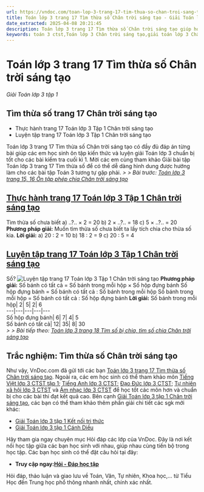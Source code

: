 ```yaml
---
url: https://vndoc.com/toan-lop-3-trang-17-tim-thua-so-chan-troi-sang-tao-267682
title: Toán lớp 3 trang 17 Tìm thừa số Chân trời sáng tạo - Giải Toán lớp 3 tập 1 - VnDoc.com
date_extracted: 2025-04-08 20:21:45
description: Toán lớp 3 trang 17 Tìm thừa số Chân trời sáng tạo giúp học sinh có thể ôn tập và nâng cao kiến thức môn Toán 3 một cách hiệu quả nhất.
keywords: toán 3 ctst,Toán lớp 3 Chân trời sáng tạo,giải toán lớp 3 Chân trời sáng tạo,toán lớp 3 sách chân trời,Toán 3 Chân trời sáng tạo,Giải Toán lớp 3 Chân trời,Giải Toán lớp 3 tập 1 Chân trời sáng tạo,toán lớp 3,bài tập toán lớp 3,giải toán lớp 3,bài toán lớp 3,giải bài tập toán lớp 3,toan lop 3,Tìm thừa số Chân trời sáng tạo,Tìm thừa số Chân trời sáng tạo lớp 3,giải Tìm thừa số trang 17,Toán lớp 3 trang 17 chân trời
---
```


# Toán lớp 3 trang 17 Tìm thừa số Chân trời sáng tạo
 _Giải Toán lớp 3 tập 1_
## Tìm thừa số trang 17 Chân trời sáng tạo
  * Thực hành trang 17 Toán lớp 3 Tập 1 Chân trời sáng tạo
  * Luyện tập trang 17 Toán lớp 3 Tập 1 Chân trời sáng tạo

Toán lớp 3 trang 17 Tìm thừa số Chân trời sáng tạo có đầy đủ đáp án từng bài giúp các em học sinh ôn tập kiến thức và luyện giải Toán lớp 3 chuẩn bị tốt cho các bài kiểm tra cuối kì 1. Mời các em cùng tham khảo Giải bài tập Toán lớp 3 trang 17 Tìm thừa số để có thể dễ dàng hình dung được hướng làm cho các bài tập Toán 3 tương tự gặp phải.
_> > Bài trước: [Toán lớp 3 trang 15, 16 Ôn tập phép chia Chân trời sáng tạo](<https://vndoc.com/toan-lop-3-trang-15-16-on-tap-phep-chia-chan-troi-sang-tao-267581>)_
## [**Thực hành trang 17 Toán lớp 3 Tập 1 Chân trời sáng tạo**](<https://vndoc.com/thuc-hanh-trang-17-toan-lop-3-tap-1-chan-troi-sang-tao-267711>)
Tìm thừa số chưa biết
a\) ..?.. × 2 = 20
b\) 2 × ..?.. = 18
c\) 5 × ..?.. = 20
**Phương pháp giải:**
Muốn tìm thừa số chưa biết ta lấy tích chia cho thừa số kia.
**Lời giải:**
a\) 20 : 2 = 10
b\) 18 : 2 = 9
c\) 20 : 5 = 4
## [**Luyện tập trang 17 Toán lớp 3 Tập 1 Chân trời sáng tạo**](<https://vndoc.com/luyen-tap-trang-17-toan-lop-3-tap-1-ctst-267712>)
Số?
![Luyện tập trang 17 Toán lớp 3 Tập 1 Chân trời sáng tạo](https://i.vdoc.vn/data/image/2022/06/10/toan-lop-3-1.png)
**Phương pháp giải:**
Số bánh có tất cả = Số bánh trong mỗi hộp × Số hộp đựng bánh
Số hộp đựng bánh = Số bánh có tất cả : Số bánh trong mỗi hộp
Số bánh trong mỗi hộp = Số bánh có tất cả : Số hộp đựng bánh
**Lời giải:**
Số bánh trong mỗi hộp| 2| 5| 2| 6  
---|---|---|---|---  
Số hộp đựng bánh| 6| 7| 4| 5  
Số bánh có tất cả| 12| 35| 8| 30  
 _> > Bài tiếp theo: [Toán lớp 3 trang 18 Tìm số bị chia, tìm số chia Chân trời sáng tạo](<https://vndoc.com/toan-lop-3-trang-18-tim-so-bi-chia-tim-so-chia-chan-troi-sang-tao-267685>)_
## Trắc nghiệm: Tìm thừa số Chân trời sáng tạo
Như vậy, VnDoc.com đã gửi tới các bạn [Toán lớp 3 trang 17 Tìm thừa số Chân trời sáng tạo](<https://vndoc.com/toan-lop-3-trang-17-tim-thua-so-chan-troi-sang-tao-267682>). Ngoài ra, các em học sinh có thể tham khảo môn [Tiếng Việt lớp 3 CTST tập 1](<https://vndoc.com/tieng-viet-lop3>); [Tiếng Anh lớp 3 CTST](<https://vndoc.com/tieng-anh-lop-3-ctst>); [Đạo Đức lớp 3 CTST](<https://vndoc.com/dao-duc-lop-3-chan-troi-sang-tao>); [Tự nhiên xã hội lớp 3 CTST](<https://vndoc.com/tu-nhien-xa-hoi-lop-3-chan-troi-sang-tao>) và [Âm nhạc lớp 3 CTST](<https://vndoc.com/am-nhac-lop-3-ctst>) để học tốt các môn hơn và chuẩn bị cho các bài thi đạt kết quả cao.
Bên cạnh [Giải Toán lớp 3 tập 1 Chân trời sáng tạo](<https://vndoc.com/toan-lop3>), các bạn có thể tham khảo thêm phần giải chi tiết các sgk mới khác:
  * [Giải Toán lớp 3 tập 1 Kết nối tri thức](<https://vndoc.com/toan-lop-3-kntt>)
  * [Giải Toán lớp 3 tập 1 Cánh Diều](<https://vndoc.com/toan-lop-3-cd>)

Hãy tham gia ngay chuyên mục Hỏi đáp các lớp của VnDoc. Đây là nơi kết nối học tập giữa các bạn học sinh với nhau, giúp nhau cùng tiến bộ trong học tập. Các bạn học sinh có thể đặt câu hỏi tại đây:
  * **Truy cập ngay:[Hỏi - Đáp học tập](<https://vndoc.com/hoi-dap>)**

Hỏi đáp, thảo luận và giao lưu về Toán, Văn, Tự nhiên, Khoa học,... từ Tiểu Học đến Trung học phổ thông nhanh nhất, chính xác nhất.
